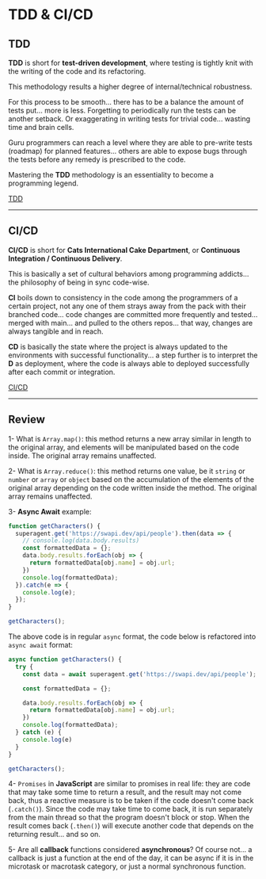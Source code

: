 # TDD & CI/CD

## TDD

**TDD** is short for **test-driven development**, where testing is tightly knit with the writing of the code and its refactoring.

This methodology results a higher degree of internal/technical robustness.

For this process to be smooth... there has to be a balance the amount of tests put... more is less. Forgetting to periodically run the tests can be another setback. Or exaggerating in writing tests for trivial code... wasting time and brain cells.

Guru programmers can reach a level where they are able to pre-write tests (roadmap) for planned features... others are able to expose bugs through the tests before any remedy is prescribed to the code.

Mastering the **TDD** methodology is an essentiality to become a programming legend.

[TDD](https://www.agilealliance.org/glossary/tdd/#q=~(infinite~false~filters~(postType~(~'page~'post~'aa_book~'aa_event_session~'aa_experience_report~'aa_glossary~'aa_research_paper~'aa_video)~tags~(~'tdd))~searchTerm~'~sort~false~sortDirection~'asc~page~1))

---

## CI/CD

**CI/CD** is short for **Cats International Cake Department**, or **Continuous Integration / Continuous Delivery**.

This is basically a set of cultural behaviors among programming addicts... the philosophy of being in sync code-wise.

**CI** boils down to consistency in the code among the programmers of a certain project, not any one of them strays away from the pack with their branched code... code changes are committed more frequently and tested... merged with main... and pulled to the others repos... that way, changes are always tangible and in reach.

**CD** is basically the state where the project is always updated to the environments with successful functionality... a step further is to interpret the **D** as deployment, where the code is always able to deployed successfully after each commit or integration.

[CI/CD](https://www.youtube.com/watch?v=xSv_m3KhUO8)

---

## Review

1- What is `Array.map()`: this method returns a new array similar in length to the original array, and elements will be manipulated based on the code inside. The original array remains unaffected.

2- What is `Array.reduce()`: this method returns one value, be it `string` or `number` or `array` or `object` based on the accumulation of the elements of the original array depending on the code written inside the method. The original array remains unaffected.

3- **Async Await** example:

```javascript
function getCharacters() {
  superagent.get('https://swapi.dev/api/people').then(data => {
    // console.log(data.body.results)
    const formattedData = {}; 
    data.body.results.forEach(obj => {
      return formattedData[obj.name] = obj.url;
    })
    console.log(formattedData);
  }).catch(e => {
    console.log(e);
  });
}

getCharacters();
```

The above code is in regular `async` format, the code below is refactored into `async await` format:

```javascript
async function getCharacters() {
  try {
    const data = await superagent.get('https://swapi.dev/api/people');

    const formattedData = {}; 

    data.body.results.forEach(obj => {
      return formattedData[obj.name] = obj.url;
    })
    console.log(formattedData);
  } catch (e) {
    console.log(e)
  }
}

getCharacters();
```

4- `Promises` in **JavaScript** are similar to promises in real life: they are code that may take some time to return a result, and the result may not come back, thus a reactive measure is to be taken if the code doesn't come back (`.catch()`). Since the code may take time to come back, it is run separately from the main thread so that the program doesn't block or stop. When the result comes back (`.then()`) will execute another code that depends on the returning result... and so on.

5- Are all **callback** functions considered **asynchronous**? Of course not... a callback is just a function at the end of the day, it can be async if it is in the microtask or macrotask category, or just a normal synchronous function.


